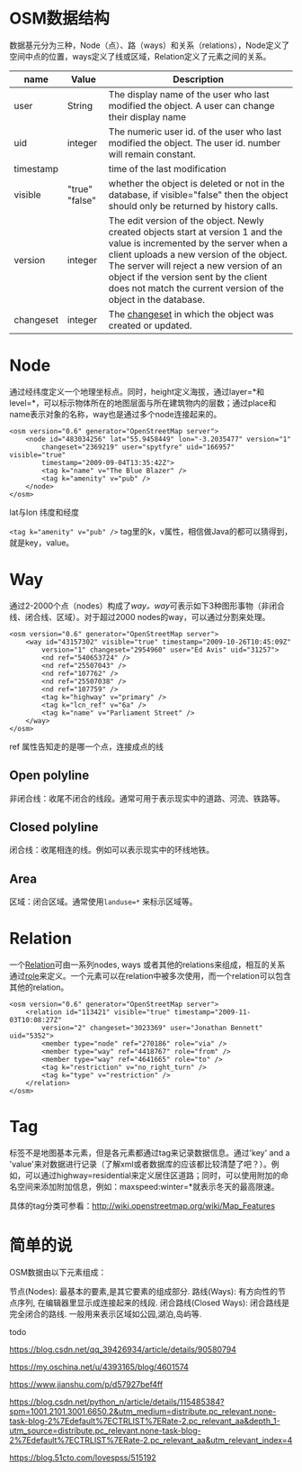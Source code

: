 # OSM数据结构

数据基元分为三种，Node（点）、路（ways）和关系（relations），Node定义了空间中点的位置，ways定义了线或区域，Relation定义了元素之间的关系。

| name      | Value          | Description                                                  |
| --------- | -------------- | ------------------------------------------------------------ |
| user      | String         | The display name of the user who last modified the object. A user can change their display name |
| uid       | integer        | The numeric user id. of the user who last modified the object. The user id. number will remain constant. |
| timestamp |                | time of the last modification                                |
| visible   | "true" "false" | whether the object is deleted or not in the database, if visible="false" then the object should only be returned by history calls. |
| version   | integer        | The edit version of the object. Newly created objects start at version 1 and the value is incremented by the server when a client uploads a new version of the object. The server will reject a new version of an object if the version sent by the client does not match the current version of the object in the database. |
| changeset | integer        | The [changeset](http://wiki.openstreetmap.org/wiki/Changeset) in which the object was created or updated. |

# Node

通过经纬度定义一个地理坐标点。同时，height定义海拔，通过layer=\*和level=\*，可以标示物体所在的地图层面与所在建筑物内的层数；通过place和name表示对象的名称，way也是通过多个node连接起来的。

```
<osm version="0.6" generator="OpenStreetMap server">
    <node id="483034256" lat="55.9458449" lon="-3.2035477" version="1"
        changeset="2369219" user="spytfyre" uid="166957" visible="true"
        timestamp="2009-09-04T13:35:42Z">
        <tag k="name" v="The Blue Blazer" />
        <tag k="amenity" v="pub" />
    </node>
</osm>
```

lat与lon 纬度和经度

`<tag k="amenity" v="pub" />` tag里的k，v属性，相信做Java的都可以猜得到，就是key，value。

# Way

通过2-2000个点（nodes）构成了*way。way*可表示如下3种图形事物（非闭合线、闭合线、区域）。对于超过2000 nodes的way，可以通过分割来处理。

```
<osm version="0.6" generator="OpenStreetMap server">
    <way id="43157302" visible="true" timestamp="2009-10-26T10:45:09Z"
        version="1" changeset="2954960" user="Ed Avis" uid="31257">
        <nd ref="540653724" />
        <nd ref="25507043" />
        <nd ref="107762" />
        <nd ref="25507038" />
        <nd ref="107759" />
        <tag k="highway" v="primary" />
        <tag k="lcn_ref" v="6a" />
        <tag k="name" v="Parliament Street" />
    </way>
</osm>
```

ref 属性告知走的是哪一个点，连接成点的线

## Open polyline

非闭合线：收尾不闭合的线段。通常可用于表示现实中的道路、河流、铁路等。

## Closed polyline

闭合线：收尾相连的线。例如可以表示现实中的环线地铁。

## Area

区域：闭合区域。通常使用`landuse=*` 来标示区域等。

# Relation

一个[Relation](http://wiki.openstreetmap.org/wiki/Relation)可由一系列nodes, ways 或者其他的relations来组成，相互的关系通过[role](http://wiki.openstreetmap.org/wiki/Role)来定义。一个元素可以在relation中被多次使用，而一个relation可以包含其他的relation。

```
<osm version="0.6" generator="OpenStreetMap server">
    <relation id="113421" visible="true" timestamp="2009-11-03T10:08:27Z"
        version="2" changeset="3023369" user="Jonathan Bennett" uid="5352">
        <member type="node" ref="270186" role="via" />
        <member type="way" ref="4418767" role="from" />
        <member type="way" ref="4641665" role="to" />
        <tag k="restriction" v="no_right_turn" />
        <tag k="type" v="restriction" />
    </relation>
</osm>
```



# Tag

标签不是地图基本元素，但是各元素都通过tag来记录数据信息。通过'key' and a 'value'来对数据进行记录（了解xml或者数据库的应该都比较清楚了吧？）。例如，可以通过highway=residential来定义居住区道路；同时，可以使用附加的命名空间来添加附加信息，例如：maxspeed:winter=*就表示冬天的最高限速。

具体的tag分类可参看：http://wiki.openstreetmap.org/wiki/Map_Features

# 简单的说

OSM数据由以下元素组成：

节点(Nodes): 最基本的要素,是其它要素的组成部分.
路线(Ways): 有方向性的节点序列, 在编辑器里显示成连接起来的线段.
闭合路线(Closed Ways): 闭合路线是完全闭合的路线. 一般用来表示区域如公园,湖泊,岛屿等.



todo

https://blog.csdn.net/qq_39426934/article/details/90580794

https://my.oschina.net/u/4393165/blog/4601574

https://www.jianshu.com/p/d57927bef4ff

https://blog.csdn.net/python_n/article/details/115485384?spm=1001.2101.3001.6650.2&utm_medium=distribute.pc_relevant.none-task-blog-2%7Edefault%7ECTRLIST%7ERate-2.pc_relevant_aa&depth_1-utm_source=distribute.pc_relevant.none-task-blog-2%7Edefault%7ECTRLIST%7ERate-2.pc_relevant_aa&utm_relevant_index=4

https://blog.51cto.com/lovespss/515192